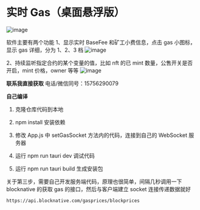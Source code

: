 # 实时 Gas（桌面悬浮版）
![image](https://user-images.githubusercontent.com/16558218/192685454-b0d7c337-4cbe-4f57-8257-0f738ffbeb07.png)


软件主要有两个功能
1、显示实时 BaseFee 和矿工小费信息，点击 gas 小图标，显示 gas 详细，分为 1、2、3 档
![image](https://user-images.githubusercontent.com/16558218/192685257-6ae10586-df4c-403a-995f-2764e3b72a99.png)

2、持续监听指定合约的某个变量的值，比如 nft 的已 mint 数量，公售开关是否开启，mint 价格，owner 等等
![image](https://user-images.githubusercontent.com/16558218/192685349-9e8d4ad8-5d3e-4769-942a-ff7990390dee.png)

**联系我直接获取**
电话/微信同号：15756290079

**自己编译**

1. 克隆仓库代码到本地

2. npm install 安装依赖

3. 修改 App.js 中 setGasSocket 方法内的代码，连接到自己的 WebSocket 服务器

4. 运行 npm run tauri dev 调试代码

5. 运行 npm run tauri build 生成安装包


关于第三步，需要自己开发服务端代码，原理也很简单，间隔几秒调用一下 blocknative 的获取 gas 的接口，然后与客户端建立 socket 连接传递数据就好

```
https://api.blocknative.com/gasprices/blockprices
```
